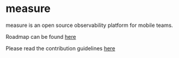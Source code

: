 # measure
measure is an open source observability platform for mobile teams. 

Roadmap can be found [here](https://github.com/orgs/measure-sh/projects/5/views/1)

Please read the contribution guidelines [here](https://github.com/measure-sh/measure/blob/main/.github/CONTRIBUTING.md)
